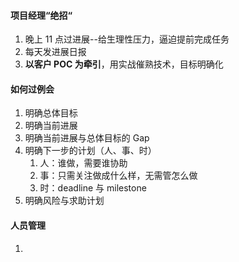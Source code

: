#### 项目经理“绝招“

1. 晚上 11 点过进展--给生理性压力，逼迫提前完成任务
2. 每天发进展日报
3. **以客户 POC 为牵引**，用实战催熟技术，目标明确化

#### 如何过例会

1. 明确总体目标
2. 明确当前进展
3. 明确当前进展与总体目标的 Gap
4. 明确下一步的计划（人、事、时）
	1. 人：谁做，需要谁协助
	2. 事：只需关注做成什么样，无需管怎么做
	3. 时：deadline 与 milestone
5. 明确风险与求助计划

#### 人员管理

1. 